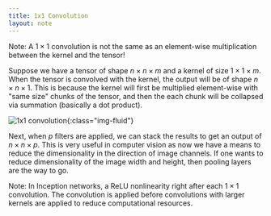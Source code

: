```yaml
---
title: 1x1 Convolution
layout: note
---
```


Note: A $1\times1$ convolution is not the same as an element-wise multiplication between the kernel and the tensor!

Suppose we have a tensor of shape  $n \times n \times m$ and a kernel of size $1 \times 1 \times m$. When the tensor is convolved with the kernel, the output will be of shape $n \times n \times 1$. This is because the kernel will first be multiplied element-wise with "same size" chunks of the tensor, and then the each chunk will be collapsed via summation (basically a dot product).

![1x1 convolution](https://miro.medium.com/max/963/1*deVKbCzJs_7eL6p2ltkY0g.png){:class="img-fluid"}

Next, when $p$ filters are applied, we can stack the results to get an output of $n \times n \times p$. This is very useful in computer vision as now we have a means to reduce the dimensionality in the direction of image channels. If one wants to reduce dimensionality of the image width and height, then pooling layers are the way to go.


Note: In Inception networks, a ReLU nonlinearity right after each $1\times1$ convolution. The convolution is applied before convolutions with larger kernels are applied to reduce computational resources.
